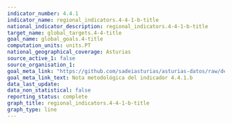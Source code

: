 ```yaml
---
indicator_number: 4.4.1
indicator_name: regional_indicators.4-4-1-b-title
national_indicator_description: regional_indicators.4-4-1-b-title
target_name: global_targets.4-4-title
goal_name: global_goals.4-title
computation_units: units.PT
national_geographical_coverage: Asturias
source_active_1: false
source_organisation_1:  
goal_meta_link: "https://github.com/sadeiasturias/asturias-datos/raw/develop/downloads/methodology/4.4.1.b.pdf"
goal_meta_link_text: Nota metodológica del indicador 4.4.1.b
data_last_update:  
data_non_statistical: false
reporting_status: complete
graph_title: regional_indicators.4-4-1-b-title
graph_type: line
---
```

